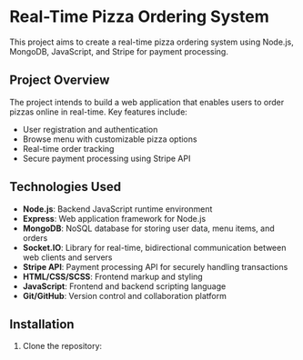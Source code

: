 # Real-Time Pizza Ordering System

This project aims to create a real-time pizza ordering system using Node.js, MongoDB, JavaScript, and Stripe for payment processing.

## Project Overview

The project intends to build a web application that enables users to order pizzas online in real-time. Key features include:

- User registration and authentication
- Browse menu with customizable pizza options
- Real-time order tracking
- Secure payment processing using Stripe API

## Technologies Used

- **Node.js**: Backend JavaScript runtime environment
- **Express**: Web application framework for Node.js
- **MongoDB**: NoSQL database for storing user data, menu items, and orders
- **Socket.IO**: Library for real-time, bidirectional communication between web clients and servers
- **Stripe API**: Payment processing API for securely handling transactions
- **HTML/CSS/SCSS**: Frontend markup and styling
- **JavaScript**: Frontend and backend scripting language
- **Git/GitHub**: Version control and collaboration platform

## Installation

1. Clone the repository:

